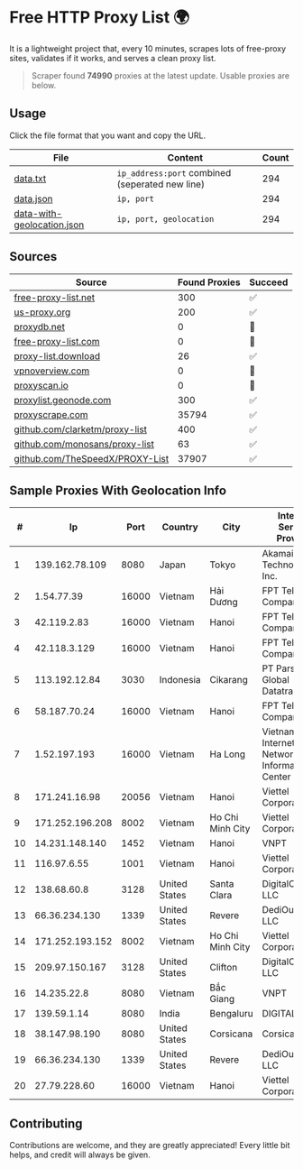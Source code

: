 
# Free HTTP Proxy List 🌍

It is a lightweight project that, every 10 minutes, scrapes lots of free-proxy sites, validates if it works, and serves a clean proxy list.


> Scraper found **74990** proxies at the latest update. Usable proxies are below.

## Usage

Click the file format that you want and copy the URL.


|File|Content|Count|
|----|-------|-----|
|[data.txt](https://raw.githubusercontent.com/themiralay/Proxy-List-World/master/data.txt)|`ip_address:port` combined (seperated new line)|294|
|[data.json](https://raw.githubusercontent.com/themiralay/Proxy-List-World/master/data.json)|`ip, port`|294|
|[data-with-geolocation.json](https://raw.githubusercontent.com/themiralay/Proxy-List-World/master/data-with-geolocation.json)|`ip, port, geolocation`|294|

## Sources

|Source|Found Proxies|Succeed|
|------|-------------|-------|
|[free-proxy-list.net](https://free-proxy-list.net)|300|✅|
|[us-proxy.org](https://www.us-proxy.org)|200|✅|
|[proxydb.net](http://proxydb.net)|0|🚫|
|[free-proxy-list.com](https://free-proxy-list.com/?page=&port=&type%5B%5D=http&type%5B%5D=https&up_time=0&search=Search)|0|🚫|
|[proxy-list.download](https://www.proxy-list.download/HTTP)|26|✅|
|[vpnoverview.com](https://vpnoverview.com/privacy/anonymous-browsing/free-proxy-servers)|0|🚫|
|[proxyscan.io](https://www.proxyscan.io)|0|🚫|
|[proxylist.geonode.com](https://proxylist.geonode.com/api/proxy-list?limit=300&page=1&sort_by=lastChecked&sort_type=desc&protocols=http,https)|300|✅|
|[proxyscrape.com](https://api.proxyscrape.com/v2/?request=displayproxies&protocol=http&timeout=10000&country=all&ssl=all&anonymity=all)|35794|✅|
|[github.com/clarketm/proxy-list](https://raw.githubusercontent.com/clarketm/proxy-list/master/proxy-list-raw.txt)|400|✅|
|[github.com/monosans/proxy-list](https://raw.githubusercontent.com/monosans/proxy-list/main/proxies/http.txt)|63|✅|
|[github.com/TheSpeedX/PROXY-List](https://raw.githubusercontent.com/TheSpeedX/PROXY-List/master/http.txt)|37907|✅|


## Sample Proxies With Geolocation Info

|#|Ip|Port|Country|City|Internet Service Provider|
|-|--|----|-------|----|-------------------------|
|1|139.162.78.109|8080|Japan|Tokyo|Akamai Technologies, Inc.|
|2|1.54.77.39|16000|Vietnam|Hải Dương|FPT Telecom Company|
|3|42.119.2.83|16000|Vietnam|Hanoi|FPT Telecom Company|
|4|42.118.3.129|16000|Vietnam|Hanoi|FPT Telecom Company|
|5|113.192.12.84|3030|Indonesia|Cikarang|PT Parsaoran Global Datatrans|
|6|58.187.70.24|16000|Vietnam|Hanoi|FPT Telecom Company|
|7|1.52.197.193|16000|Vietnam|Ha Long|Vietnam Internet Network Information Center|
|8|171.241.16.98|20056|Vietnam|Hanoi|Viettel Corporation|
|9|171.252.196.208|8002|Vietnam|Ho Chi Minh City|Viettel Corporation|
|10|14.231.148.140|1452|Vietnam|Hanoi|VNPT|
|11|116.97.6.55|1001|Vietnam|Hanoi|Viettel Corporation|
|12|138.68.60.8|3128|United States|Santa Clara|DigitalOcean, LLC|
|13|66.36.234.130|1339|United States|Revere|DediOutlet, LLC|
|14|171.252.193.152|8002|Vietnam|Ho Chi Minh City|Viettel Corporation|
|15|209.97.150.167|3128|United States|Clifton|DigitalOcean, LLC|
|16|14.235.22.8|8080|Vietnam|Bắc Giang|VNPT|
|17|139.59.1.14|8080|India|Bengaluru|DIGITALOCEAN|
|18|38.147.98.190|8080|United States|Corsicana|Corsicana ISD|
|19|66.36.234.130|1339|United States|Revere|DediOutlet, LLC|
|20|27.79.228.60|16000|Vietnam|Hanoi|Viettel Corporation|



## Contributing

Contributions are welcome, and they are greatly appreciated! Every
little bit helps, and credit will always be given.

